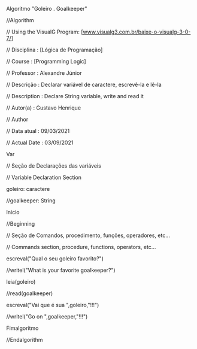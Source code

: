 Algoritmo "Goleiro . Goalkeeper"

//Algorithm

// Using the VisualG Program: [www.visualg3.com.br/baixe-o-visualg-3-0-7/]

// Disciplina   : [Lógica de Programação]

// Course       : [Programming Logic]

// Professor   : Alexandre Júnior

// Descrição   : Declarar variável de caractere, escrevê-la e lê-la

// Description : Declare String variable, write and read it

// Autor(a)    : Gustavo Henrique

// Author

// Data atual  : 09/03/2021

// Actual Date : 03/09/2021


Var

// Seção de Declarações das variáveis

// Variable Declaration Section

goleiro: caractere

//goalkeeper: String


Inicio

//Beginning

// Seção de Comandos, procedimento, funções, operadores, etc...

// Commands section, procedure, functions, operators, etc...

escreval("Qual o seu goleiro favorito?")

//writel("What is your favorite goalkeeper?")

leia(goleiro)

//read(goalkeeper)


escreval("Vai que é sua ",goleiro,"!!!")

//writel("Go on ",goalkeeper,"!!!")


Fimalgoritmo

//Endalgorithm
